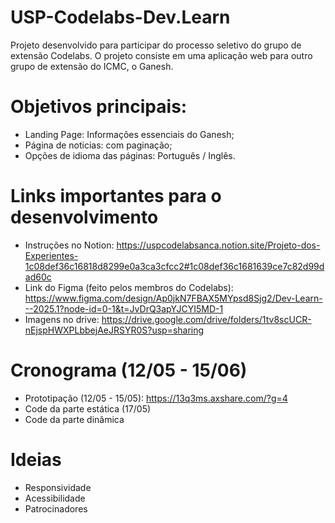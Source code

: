 # USP-Codelabs-Dev.Learn
Projeto desenvolvido para participar do processo seletivo do grupo de extensão Codelabs. O projeto consiste em uma aplicação web para outro grupo de extensão do ICMC, o Ganesh. 

# Objetivos principais:
- Landing Page: Informações essenciais do Ganesh;
- Página de noticias: com paginação;
- Opções de idioma das páginas: Português / Inglês.

# Links importantes para o desenvolvimento
- Instruções no Notion: https://uspcodelabsanca.notion.site/Projeto-dos-Experientes-1c08def36c16818d8299e0a3ca3cfcc2#1c08def36c1681639ce7c82d99dad60c
- Link do Figma (feito pelos membros do Codelabs): https://www.figma.com/design/Ap0jkN7FBAX5MYpsd8Sjg2/Dev-Learn---2025.1?node-id=0-1&t=JvDrQ3apYJCYI5MD-1
- Imagens no drive: https://drive.google.com/drive/folders/1tv8scUCR-nEjspHWXPLbbejAeJRSYR0S?usp=sharing

# Cronograma (12/05 - 15/06)
- Prototipação (12/05 - 15/05): https://13q3ms.axshare.com/?g=4
- Code da parte estática (17/05)
- Code da parte dinâmica

# Ideias
- Responsividade
- Acessibilidade
- Patrocinadores

